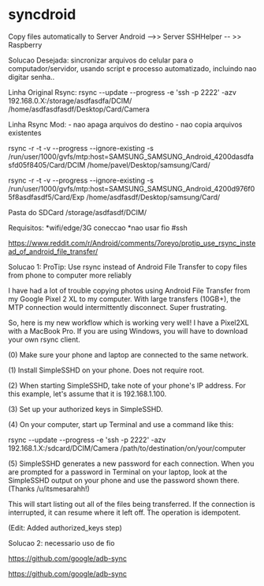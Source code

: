 # syncdroid
 Copy files automatically to Server  Android -->> Server SSHHelper -- >> Raspberry


Solucao Desejada:
		sincronizar arquivos do celular para o computador/servidor, usando script e processo automatizado, incluindo nao digitar senha.. 

Linha Original Rsync:
rsync --update --progress -e 'ssh -p 2222' -azv 192.168.0.X:/storage/asdfasdfa/DCIM/ /home/asdfasdfasdf/Desktop/Card/Camera

Linha Rsync Mod:
	- nao apaga arquivos do destino
	- nao copia arquivos existentes

rsync -r -t -v --progress --ignore-existing -s  /run/user/1000/gvfs/mtp:host=SAMSUNG_SAMSUNG_Android_4200dasdfasfd05f8405/Card/DCIM /home/pavel/Desktop/samsung/Card/

rsync -r -t -v --progress --ignore-existing -s  /run/user/1000/gvfs/mtp:host=SAMSUNG_SAMSUNG_Android_4200d976f05f8asdfasdf5/Card/Exp /home/asdfasdf/Desktop/samsung/Card/

Pasta do SDCard
	/storage/asdfasdf/DCIM/

Requisitos:	
		*wifi/edge/3G coneccao
		*nao usar fio #ssh

https://www.reddit.com/r/Android/comments/7oreyo/protip_use_rsync_instead_of_android_file_transfer/

Solucao 1:
		ProTip: Use rsync instead of Android File Transfer to copy files from phone to computer more reliably

I have had a lot of trouble copying photos using Android File Transfer from my Google Pixel 2 XL to my computer. With large transfers (10GB+), the MTP connection would intermittently disconnect. Super frustrating.

So, here is my new workflow which is working very well! I have a Pixel2XL with a MacBook Pro. If you are using Windows, you will have to download your own rsync client.

(0) Make sure your phone and laptop are connected to the same network.

(1) Install SimpleSSHD on your phone. Does not require root.

(2) When starting SimpleSSHD, take note of your phone's IP address. For this example, let's assume that it is 192.168.1.100.

(3) Set up your authorized keys in SimpleSSHD.

(4) On your computer, start up Terminal and use a command like this:

rsync --update --progress -e 'ssh -p 2222' -azv 192.168.1.X:/sdcard/DCIM/Camera /path/to/destination/on/your/computer

(5) SimpleSSHD generates a new password for each connection. When you are prompted for a password in Terminal on your laptop, look at the SimpleSSHD output on your phone and use the password shown there. (Thanks /u/itsmesarahh!)

This will start listing out all of the files being transferred. If the connection is interrupted, it can resume where it left off. The operation is idempotent.

(Edit: Added authorized_keys step)

Solucao 2:
		necessario uso de fio

https://github.com/google/adb-sync

https://github.com/google/adb-sync
		
